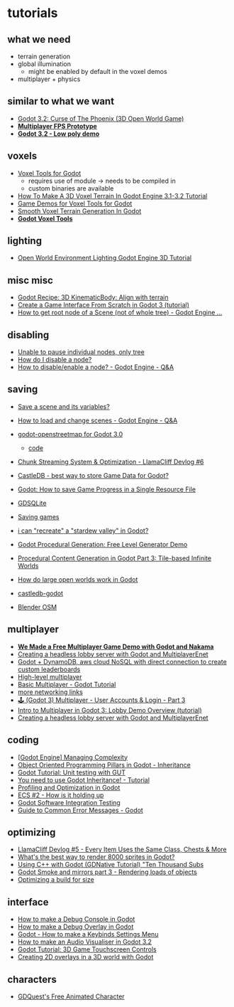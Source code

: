 

# tutorials




## what we need
- terrain generation
- global illumination
	- might be enabled by default in the voxel demos
- multiplayer + physics




## similar to what we want
- [Godot 3.2: Curse of The Phoenix (3D Open World Game)](https://www.youtube.com/watch?v=dJ4BrRSVwXE)
- **[Multiplayer FPS Prototype](https://www.youtube.com/watch?v=lLASPaNZUPE)**
- **[Godot 3.2 - Low poly demo](https://www.youtube.com/watch?v=TwTUatBYUTY)**




## voxels
- [Voxel Tools for Godot](https://github.com/Zylann/godot_voxel)
	- requires use of module -> needs to be compiled in
	- custom binaries are available
- [How To Make A 3D Voxel Terrain In Godot Engine 3.1-3.2 Tutorial](https://www.youtube.com/watch?v=zfzmcbR1H_0)
- [Game Demos for Voxel Tools for Godot](https://github.com/tinmanjuggernaut/voxelgame)
- [Smooth Voxel Terrain Generation In Godot](https://www.youtube.com/watch?v=i-AskdAeOnI)
- **[Godot Voxel Tools](https://www.youtube.com/watch?v=WxZK_Yg5kU0)**




## lighting
- [Open World Environment Lighting Godot Engine 3D Tutorial](https://www.youtube.com/watch?v=8kwnCxK8Vc8)




## misc misc
- [Godot Recipe: 3D KinematicBody: Align with terrain](https://www.youtube.com/watch?v=7axJJYont6Y)
- [Create a Game Interface From Scratch in Godot 3 (tutorial)](https://youtube.com/watch?v=y1E_y9AIqow)
- [How to get root node of a Scene (not of whole tree) - Godot Engine ...](https://godotengine.org/qa/25126/how-to-get-root-node-of-a-scene-not-of-whole-tree)




## disabling
- [Unable to pause individual nodes, only tree](https://github.com/godotengine/godot/issues/15993)
- [How do I disable a node?](https://www.reddit.com/r/godot/comments/4afrab/how_do_i_disable_a_node/)
- [How to disable/enable a node? - Godot Engine - Q&A](https://godotengine.org/qa/49696/how-to-disable-enable-a-node)




## saving
- [Save a scene and its variables?](https://godotengine.org/qa/50573/save-a-scene-and-its-variables)
- [How to load and change scenes - Godot Engine - Q&A](https://godotengine.org/qa/24773/how-to-load-and-change-scenes)

- [godot-openstreetmap for Godot 3.0](https://www.youtube.com/watch?v=tOCpIcSvODE)
    - [code](https://github.com/RodZill4/godot-openstreetmap)
- [Chunk Streaming System & Optimization - LlamaCliff Devlog #6](https://www.youtube.com/watch?v=SZ8qmi_0Y58)
- [CastleDB - best way to store Game Data for Godot?](https://www.youtube.com/watch?v=TdWWiVd1IxQ)
- [Godot: How to save Game Progress in a Single Resource File](https://www.youtube.com/watch?v=ldKFOGRQDzo)
- [GDSQLite](https://github.com/khairul169/gdsqlite-native)
- [Saving games](https://docs.godotengine.org/en/stable/tutorials/io/saving_games.html)
- [i can "recreate" a "stardew valley" in Godot?](https://www.reddit.com/r/godot/comments/akuxac/i_can_recreate_a_stardew_valley_in_godot/)
- [Godot Procedural Generation: Free Level Generator Demo](https://www.youtube.com/watch?v=uI65Pzg0imM)
- [Procedural Content Generation in Godot Part 3: Tile-based Infinite Worlds](https://www.youtube.com/watch?v=lc34v8pjTXk)
- [How do large open worlds work in Godot](https://www.reddit.com/r/godot/comments/8shad4/how_do_large_open_worlds_work_in_godot/)
- [castledb-godot](https://github.com/thejustinwalsh/castledb-godot)
- [Blender OSM](https://www.youtube.com/watch?v=Thx08Q4etVc)




## multiplayer
- **[We Made a Free Multiplayer Game Demo with Godot and Nakama](https://www.youtube.com/watch?v=hAJrXLHGb4Y)**
- [Creating a headless lobby server with Godot and MultiplayerEnet](https://www.youtube.com/watch?v=WXrGi6FmQeA)
- [Godot + DynamoDB, aws cloud NoSQL with direct connection to create custom leaderboards](https://www.youtube.com/watch?v=Si3Q9vWWWZA)
- [High-level multiplayer](https://docs.godotengine.org/en/stable/tutorials/networking/high_level_multiplayer.html)
- [Basic Multiplayer - Godot Tutorial](https://www.youtube.com/watch?v=hGJSx1lQhck)
- [more networking links](../networking/mesh_offline_iot_networking.md)
- [🕹 (Godot 3) Multiplayer - User Accounts & Login - Part 3](https://www.youtube.com/watch?v=q-c-kbENcBQ)
- [Intro to Multiplayer in Godot 3: Lobby Demo Overview (tutorial)](https://www.youtube.com/watch?v=Xu3LtVihYoo)
- [Creating a headless lobby server with Godot and MultiplayerEnet](https://www.youtube.com/watch?v=WXrGi6FmQeA)




## coding
- [[Godot Engine] Managing Complexity](https://www.youtube.com/watch?v=vJDrFY72sq0)
- [Object Oriented Programming Pillars in Godot - Inheritance](https://www.youtube.com/watch?v=AM9bQVgzw3M)
- [Godot Tutorial: Unit testing with GUT](https://www.youtube.com/watch?v=vBbqlfmcAlc)
- [You need to use Godot Inheritance! - Tutorial](https://www.youtube.com/watch?v=sX76qRb4uuk)
- [Profiling and Optimization in Godot](https://www.youtube.com/watch?v=Yiew9ru-6a0)
- [ECS #2 - How is it holding up](https://www.youtube.com/watch?v=t9C3cgKlYS4)
- [Godot Software Integration Testing](https://www.youtube.com/watch?v=BSgI6iWUUqU)
- [Guide to Common Error Messages - Godot](https://www.youtube.com/watch?v=oeMDeVc9Ijc)




## optimizing
- [LlamaCliff Devlog #5 - Every Item Uses the Same Class, Chests & More](https://www.youtube.com/watch?v=0nNxkPlvOt8)
- [What's the best way to render 8000 sprites in Godot?](https://www.youtube.com/watch?v=STenRTku4GY)
- [Using C++ with Godot (GDNative Tutorial) "Ten Thousand Subs](https://www.youtube.com/watch?v=XPcSfXsoArQ)
- [Godot Smoke and mirrors part 3 - Rendering loads of objects](https://www.youtube.com/watch?v=pmyOYInhlkI)
- [Optimizing a build for size](https://docs.godotengine.org/en/latest/development/compiling/optimizing_for_size.html)




## interface
- [How to make a Debug Console in Godot](https://www.youtube.com/watch?v=80cwYGvKB9U)
- [How to make a Debug Overlay in Godot](https://www.youtube.com/watch?v=8Us2cteHbbo)
- [Godot - How to make a Keybinds Settings Menu](https://www.youtube.com/watch?v=I_Kzb-d-SvM)
- [How to make an Audio Visualiser in Godot 3.2](https://www.youtube.com/watch?v=AwgSICbGxJM)
- [Godot Tutorial: 3D Game Touchscreen Controls](https://www.youtube.com/watch?v=xPHn4miUxuc)
- [Creating 2D overlays in a 3D world with Godot](https://www.youtube.com/watch?v=TQ9UAEW7gOA)




## characters
- [GDQuest's Free Animated Character](https://github.com/GDQuest/godot-3d-mannequin)



